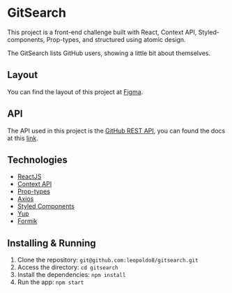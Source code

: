 # GitSearch

This project is a front-end challenge built with React, Context API, Styled-components, Prop-types, and structured using atomic design.

The GitSearch lists GitHub users, showing a little bit about themselves.

## Layout

You can find the layout of this project at [Figma](https://www.figma.com/file/zIwP7KUVTtDhJc9lodWlEz/Teste-Front-end%3A-GitSearch?node-id=0%3A1).

## API

The API used in this project is the [GitHub REST API](https://developer.github.com/v3/), you can found the docs at this [link](https://docs.github.com/en/rest).

## Technologies

- [ReactJS](https://reactjs.org/)
- [Context API](https://reactjs.org/docs/context.html)
- [Prop-types](https://github.com/facebook/prop-types)
- [Axios](https://github.com/axios/axios)
- [Styled Components](https://styled-components.com/)
- [Yup](https://github.com/jquense/yup)
- [Formik](https://github.com/formium/formik)

## Installing & Running

1. Clone the repository: `git@github.com:leopoldo8/gitsearch.git`
2. Access the directory: `cd gitsearch`
3. Install the dependencies: `npm install`
4. Run the app: `npm start`
